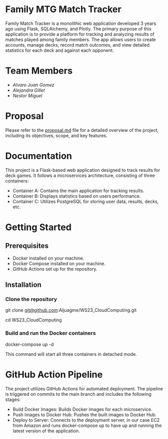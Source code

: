 # Family MTG Match Tracker

Family Match Tracker is a monolithic web application developed 3 years ago using Flask, SQLAlchemy, and Plotly. The primary purpose of this application is to provide a platform for tracking and analyzing results of matches played among family members. The app allows users to create accounts, manage decks, record match outcomes, and view detailed statistics for each deck and against each opponent.

# Team Members
- *Alvaro Juan Gomez*
- *Alejandra Gillet*
- *Nestor Miguel*
  
# Proposal

Please refer to the [proposal.md](https://github.com/Aljuagme/WS23_CloudComputing/blob/main/proposal.md) file for a detailed overview of the project, including its objectives, scope, and key features.

# Documentation

This project is a Flask-based web application designed to track results for deck games. It follows a microservices architecture, consisting of three containers:

- Container A: Contains the main application for tracking results.
- Container B: Displays statistics based on users performance.
- Container C: Utilizes PostgreSQL for storing user data, results, decks, etc.

# Getting Started

## Prerequisites

- Docker installed on your machine.
- Docker Compose installed on your machine.
- GitHub Actions set up for the repository.

## Installation
### Clone the repository
git clone git@github.com:Aljuagme/WS23_CloudComputing.git

cd WS23_CloudComputing

### Build and run the Docker containers
docker-compose up -d

This command will start all three containers in detached mode.

# GitHub Action Pipeline
The project utilizes GitHub Actions for automated deployment. The pipeline is triggered on commits to the main branch and includes the following stages:

- Build Docker Images: Builds Docker images for each microservice.
- Push Images to Docker Hub: Pushes the built images to Docker Hub.
- Deploy to Server: Connects to the deployment server, in our case EC2 from Amazon and runs docker-compose up to have up and running the latest version of the application.